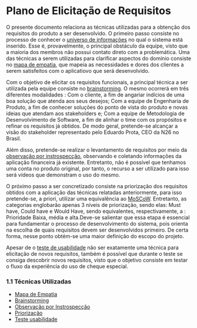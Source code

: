 # Plano de Elicitação de Requisitos

O presente documento relaciona as técnicas utilizadas para a obtenção dos requisitos do produto a ser desenvolvido. O primeiro passo consiste no processo de conhecer o [universo de informações](http://livrodeengenhariaderequisitos.blogspot.com/2007/08/universo-de-informaes.html) no qual o sistema está inserido. Esse é, provavelmente, o principal obstáculo da equipe, visto que a maioria dos membros não possui contato direto com a problemática. Uma das técnicas a serem utilizadas para clarificar aspectos do domínio consiste no [mapa de empatia](https://analistamodelosdenegocios.com.br/mapa-de-empatia-o-que-e/), que mapeia as necessidades e dores dos clientes a serem satisfeitos com o aplicatiovo que será desenvolvido.

Com o objetivo de elicitar os requisitos funcionais, a principal técnica a ser utilizada pela equipe consiste no [brainstorming](https://neilpatel.com/br/blog/o-que-e-brainstorming/). O mesmo ocorrerá em três diferentes modalidades : Com o cliente, a fim de angariar indícios de uma boa solução que atenda aos seus desejos; Com a equipe de Engenharia de Produto, a fim de conhecer soluções do ponto de vista do produto e novas ideias que atendam aos stakeholders e; Com a equipe de Metodologia de Desenvolvimento de Software, a fim de alinhar o time com os propósitos e refinar os requisitos já obtidos. De modo geral, pretende-se alcançar a visão do stakeholder representado pelo Eduardo Prota, CEO da N26 no Brasil.    

Além disso, pretende-se realizar o levantamento de requisitos por meio da [observação por instrospecção](https://welisonr.github.io/2019.1-Requisitos-Brainly/introspeccao/), observando e coletando informações da aplicação financeira já existente. Entretanto, não é possível que tenhamos uma conta no produto original, por tanto, o recurso a ser utilizado para isso será vídeos que demonstram o uso do mesmo.

O próximo passo a ser concretizado consiste na priorização dos requisitos obtidos com a aplicação das técnicas relatadas anteriormente, para isso pretende-se, a priori, utilizar uma equivalência ao [MoSCoW](https://sitecampus.com.br/tecnica-moscow-na-priorizacao-dos-requisitos/). Entretanto, as categorias englobarão apenas 3 níveis de priorização, sendo elas: Must have, Could have e Would Have, sendo equivalentes, respectivamente, a : Prioridade Baixa, média e alta.Deve-se salientar que essa etapa é essencial para fundamentar o processo de desenvolvimento do sistema, pois orienta na escolha de quais requisitos devem ser desenvolvidos primeiro. De certa forma, nesse ponto obtém-se uma maior definição do escopo do projeto.

Apesar de o [teste de usabilidade](https://www.caelum.com.br/apostila-ux-usabilidade-mobile-web/usabilidade/#preparao-prvia) não ser exatamente uma técnica para elicitação de novos requisitos, também é possível que durante o teste se consiga descobrir novos requisitos, visto que o objetivo consiste em testar o fluxo da experiência do uso de cheque especial.

### 1.1 Técnicas Utilizadas 

* [Mapa de Empatia](./elicitacao/empathy-map.md)
* [Brainstorming](./elicitacao/brainstorm.md)
* [Observação por Instrospecção](./elicitacao/introspection.md)
* [Priorização](./elicitacao/prioritization.md)
* [Teste usabilidade](./usability/5-acts-interview.md)
